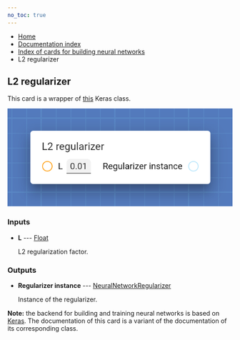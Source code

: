 ```yaml
---
no_toc: true
---
```


<ul class="breadcrumb">
    <li><a href="">Home</a></li>
    <li><a href="documentation">Documentation index</a></li>
    <li><a href="neural_network_cards/">Index of cards for building neural networks</a></li>
    <li>L2 regularizer</li>
</ul>

## L2 regularizer

This card is a wrapper of [this](https://keras.io/api/layers/regularizers/#l2-class) Keras class.

!["L2 regularizer" card](assets/img/neural_network_cards/regularizer_l2.png)


### Inputs


* **L** --- [Float](types/Float)

  L2 regularization factor.





### Outputs


* **Regularizer instance** --- [NeuralNetworkRegularizer](types/NeuralNetworkRegularizer)

  Instance of the regularizer.






**Note:** the backend for building and training neural networks is based on [Keras](https://keras.io/). The documentation of this card is a variant of the documentation of its corresponding class.